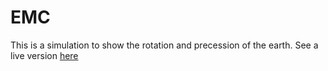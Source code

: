 # EMC
This is a simulation to show the rotation and precession of the earth.
See a live version [here](https://emc.pages.dev)
